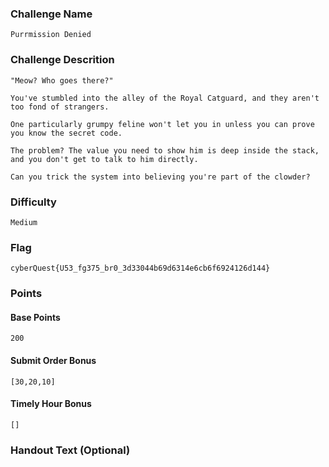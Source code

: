 ### Challenge Name
```
Purrmission Denied
```

### Challenge Descrition
```
"Meow? Who goes there?"

You've stumbled into the alley of the Royal Catguard, and they aren't too fond of strangers.

One particularly grumpy feline won't let you in unless you can prove you know the secret code.

The problem? The value you need to show him is deep inside the stack, and you don't get to talk to him directly.

Can you trick the system into believing you're part of the clowder?
```

### Difficulty
```
Medium
```

### Flag
```
cyberQuest{U53_fg375_br0_3d33044b69d6314e6cb6f6924126d144}
```

### Points
#### Base Points
```
200
```

#### Submit Order Bonus
```
[30,20,10]
```

#### Timely Hour Bonus
```
[]
```

### Handout Text (Optional)
```
```

